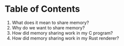 
# Table of Contents

1. What does it mean to share memory?
2. Why do we want to share memory?
3. How did memory sharing work in my C program?
4. How did memory sharing work in my Rust renderer?
